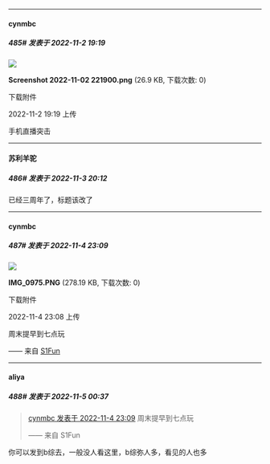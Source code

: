

*****

####  cynmbc  
##### 485#       发表于 2022-11-2 19:19

<img src="https://img.saraba1st.com/forum/202211/02/191908v4tsm5c6uisuu661.png" referrerpolicy="no-referrer">

<strong>Screenshot 2022-11-02 221900.png</strong> (26.9 KB, 下载次数: 0)

下载附件

2022-11-2 19:19 上传

手机直播突击



*****

####  苏利羊驼  
##### 486#       发表于 2022-11-3 20:12

已经三周年了，标题该改了



*****

####  cynmbc  
##### 487#       发表于 2022-11-4 23:09

<img src="https://img.saraba1st.com/forum/202211/04/230853r5w6mrmi64u9i4ii.png" referrerpolicy="no-referrer">

<strong>IMG_0975.PNG</strong> (278.19 KB, 下载次数: 0)

下载附件

2022-11-4 23:08 上传

周末提早到七点玩

—— 来自 [S1Fun](https://s1fun.koalcat.com)



*****

####  aliya  
##### 488#       发表于 2022-11-5 00:37

<blockquote><a href="httphttps://bbs.saraba1st.com/2b/forum.php?mod=redirect&amp;goto=findpost&amp;pid=58279046&amp;ptid=1914322" target="_blank">cynmbc 发表于 2022-11-4 23:09</a>
周末提早到七点玩

—— 来自 S1Fun</blockquote>
你可以发到b综去，一般没人看这里，b综弥人多，看见的人也多

